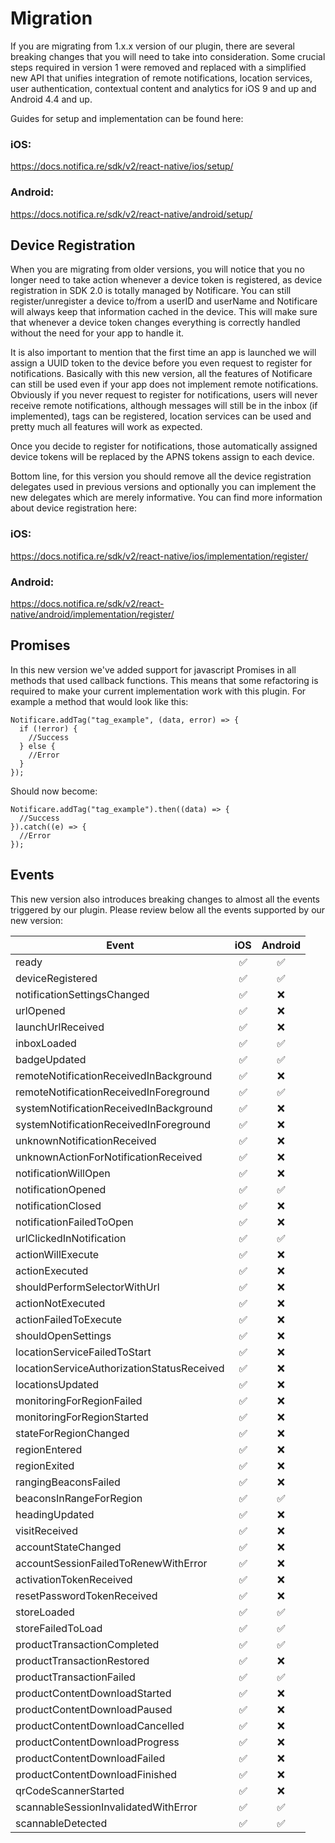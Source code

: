 # Migration

If you are migrating from 1.x.x version of our plugin, there are several breaking changes that you will need to take into consideration. Some crucial steps required in version 1 were removed and replaced with a simplified new API that unifies integration of remote notifications, location services, user authentication, contextual content and analytics for iOS 9 and up and Android 4.4 and up.

Guides for setup and implementation can be found here:

### iOS:
https://docs.notifica.re/sdk/v2/react-native/ios/setup/

### Android:
https://docs.notifica.re/sdk/v2/react-native/android/setup/


## Device Registration

When you are migrating from older versions, you will notice that you no longer need to take action whenever a device token is registered, as device registration in SDK 2.0 is totally managed by Notificare. You can still register/unregister a device to/from a userID and userName and Notificare will always keep that information cached in the device. This will make sure that whenever a device token changes everything is correctly handled without the need for your app to handle it. 

It is also important to mention that the first time an app is launched we will assign a UUID token to the device before you even request to register for notifications. Basically with this new version, all the features of Notificare can still be used even if your app does not implement remote notifications. Obviously if you never request to register for notifications, users will never receive remote notifications, although messages will still be in the inbox (if implemented), tags can be registered, location services can be used and pretty much all features will work as expected.

Once you decide to register for notifications, those automatically assigned device tokens will be replaced by the APNS tokens assign to each device. 

Bottom line, for this version you should remove all the device registration delegates used in previous versions and optionally you can implement the new delegates which are merely informative. You can find more information about device registration here:

### iOS:
https://docs.notifica.re/sdk/v2/react-native/ios/implementation/register/ 

### Android:
https://docs.notifica.re/sdk/v2/react-native/android/implementation/register/

## Promises
In this new version we've added support for javascript Promises in all methods that used callback functions. This means that some refactoring is required to make your current implementation work with this plugin. For example a method that would look like this:

```
Notificare.addTag("tag_example", (data, error) => {
  if (!error) {
    //Success
  } else {
    //Error
  }
});
```

Should now become:
```
Notificare.addTag("tag_example").then((data) => {
  //Success
}).catch((e) => {
  //Error
});
```

## Events
This new version also introduces breaking changes to almost all the events triggered by our plugin. Please review below all the events supported by our new version:

| Event | iOS | Android |
|-------|:---:|:-------:|
| ready | :white_check_mark: | :white_check_mark: |
| deviceRegistered | :white_check_mark: | :white_check_mark: |
| notificationSettingsChanged | :white_check_mark: | :x: |
| urlOpened | :white_check_mark: | :x: |
| launchUrlReceived | :white_check_mark: | :x: |
| inboxLoaded | :white_check_mark: | :white_check_mark: |
| badgeUpdated | :white_check_mark: | :white_check_mark: |
| remoteNotificationReceivedInBackground | :white_check_mark: | :x: |
| remoteNotificationReceivedInForeground | :white_check_mark: | :white_check_mark: |
| systemNotificationReceivedInBackground | :white_check_mark: | :x: |
| systemNotificationReceivedInForeground | :white_check_mark: | :x: |
| unknownNotificationReceived | :white_check_mark: | :x: |
| unknownActionForNotificationReceived | :white_check_mark: | :x: |
| notificationWillOpen | :white_check_mark: | :x: |
| notificationOpened | :white_check_mark: | :white_check_mark: |
| notificationClosed | :white_check_mark: | :x: |
| notificationFailedToOpen | :white_check_mark: | :x: |
| urlClickedInNotification | :white_check_mark: | :white_check_mark: |
| actionWillExecute | :white_check_mark: | :x: |
| actionExecuted | :white_check_mark: | :x: |
| shouldPerformSelectorWithUrl | :white_check_mark: | :x: |
| actionNotExecuted | :white_check_mark: | :x: |
| actionFailedToExecute | :white_check_mark: | :x: |
| shouldOpenSettings | :white_check_mark: | :x: |
| locationServiceFailedToStart | :white_check_mark: | :x: |
| locationServiceAuthorizationStatusReceived | :white_check_mark: | :x: |
| locationsUpdated | :white_check_mark: | :x: |
| monitoringForRegionFailed | :white_check_mark: | :x: |
| monitoringForRegionStarted | :white_check_mark: | :x: |
| stateForRegionChanged | :white_check_mark: | :x: |
| regionEntered | :white_check_mark: | :x: |
| regionExited | :white_check_mark: | :x: |
| rangingBeaconsFailed | :white_check_mark: | :x: |
| beaconsInRangeForRegion | :white_check_mark: | :white_check_mark: |
| headingUpdated | :white_check_mark: | :x: |
| visitReceived | :white_check_mark: | :x: |
| accountStateChanged | :white_check_mark: | :x: |
| accountSessionFailedToRenewWithError | :white_check_mark: | :x: |
| activationTokenReceived | :white_check_mark: | :x: |
| resetPasswordTokenReceived | :white_check_mark: | :x: |
| storeLoaded | :white_check_mark: | :white_check_mark: |
| storeFailedToLoad | :white_check_mark: | :white_check_mark: |
| productTransactionCompleted | :white_check_mark: | :white_check_mark: |
| productTransactionRestored | :white_check_mark: | :x: |
| productTransactionFailed | :white_check_mark: | :white_check_mark: |
| productContentDownloadStarted | :white_check_mark: | :x: |
| productContentDownloadPaused | :white_check_mark: | :x: |
| productContentDownloadCancelled | :white_check_mark: | :x: |
| productContentDownloadProgress | :white_check_mark: | :x: |
| productContentDownloadFailed | :white_check_mark: | :x: |
| productContentDownloadFinished | :white_check_mark: | :x: |
| qrCodeScannerStarted | :white_check_mark: | :x: |
| scannableSessionInvalidatedWithError | :white_check_mark: | :white_check_mark: |
| scannableDetected | :white_check_mark: | :white_check_mark: |

